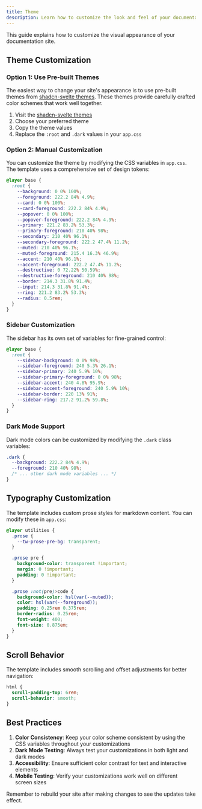 ```yaml
---
title: Theme
description: Learn how to customize the look and feel of your documentation site
---
```



This guide explains how to customize the visual appearance of your documentation site.

## Theme Customization

### Option 1: Use Pre-built Themes

The easiest way to change your site's appearance is to use pre-built themes from [shadcn-svelte themes](https://next.shadcn-svelte.com/themes). These themes provide carefully crafted color schemes that work well together.

1. Visit the [shadcn-svelte themes](https://next.shadcn-svelte.com/themes)
2. Choose your preferred theme
3. Copy the theme values
4. Replace the `:root` and `.dark` values in your `app.css`

### Option 2: Manual Customization

You can customize the theme by modifying the CSS variables in `app.css`. The template uses a comprehensive set of design tokens:

```css
@layer base {
  :root {
    --background: 0 0% 100%;
    --foreground: 222.2 84% 4.9%;
    --card: 0 0% 100%;
    --card-foreground: 222.2 84% 4.9%;
    --popover: 0 0% 100%;
    --popover-foreground: 222.2 84% 4.9%;
    --primary: 221.2 83.2% 53.3%;
    --primary-foreground: 210 40% 98%;
    --secondary: 210 40% 96.1%;
    --secondary-foreground: 222.2 47.4% 11.2%;
    --muted: 210 40% 96.1%;
    --muted-foreground: 215.4 16.3% 46.9%;
    --accent: 210 40% 96.1%;
    --accent-foreground: 222.2 47.4% 11.2%;
    --destructive: 0 72.22% 50.59%;
    --destructive-foreground: 210 40% 98%;
    --border: 214.3 31.8% 91.4%;
    --input: 214.3 31.8% 91.4%;
    --ring: 221.2 83.2% 53.3%;
    --radius: 0.5rem;
  }
}
```

### Sidebar Customization

The sidebar has its own set of variables for fine-grained control:

```css
@layer base {
  :root {
    --sidebar-background: 0 0% 98%;
    --sidebar-foreground: 240 5.3% 26.1%;
    --sidebar-primary: 240 5.9% 10%;
    --sidebar-primary-foreground: 0 0% 98%;
    --sidebar-accent: 240 4.8% 95.9%;
    --sidebar-accent-foreground: 240 5.9% 10%;
    --sidebar-border: 220 13% 91%;
    --sidebar-ring: 217.2 91.2% 59.8%;
  }
}
```

### Dark Mode Support

Dark mode colors can be customized by modifying the `.dark` class variables:

```css
.dark {
  --background: 222.2 84% 4.9%;
  --foreground: 210 40% 98%;
  /* ... other dark mode variables ... */
}
```

## Typography Customization

The template includes custom prose styles for markdown content. You can modify these in `app.css`:

```css
@layer utilities {
  .prose {
    --tw-prose-pre-bg: transparent;
  }

  .prose pre {
    background-color: transparent !important;
    margin: 0 !important;
    padding: 0 !important;
  }

  .prose :not(pre)>code {
    background-color: hsl(var(--muted));
    color: hsl(var(--foreground));
    padding: 0.25rem 0.375rem;
    border-radius: 0.25rem;
    font-weight: 400;
    font-size: 0.875em;
  }
}
```

## Scroll Behavior

The template includes smooth scrolling and offset adjustments for better navigation:

```css
html {
  scroll-padding-top: 6rem;
  scroll-behavior: smooth;
}
```

## Best Practices

1. **Color Consistency**: Keep your color scheme consistent by using the CSS variables throughout your customizations
2. **Dark Mode Testing**: Always test your customizations in both light and dark modes
3. **Accessibility**: Ensure sufficient color contrast for text and interactive elements
4. **Mobile Testing**: Verify your customizations work well on different screen sizes

Remember to rebuild your site after making changes to see the updates take effect.